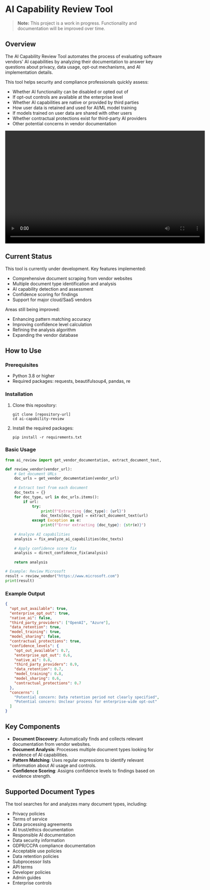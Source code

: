 # AI Capability Review Tool

> **Note:** This project is a work in progress. Functionality and documentation will be improved over time.

## Overview

The AI Capability Review Tool automates the process of evaluating software vendors' AI capabilities by analyzing their documentation to answer key questions about privacy, data usage, opt-out mechanisms, and AI implementation details.

This tool helps security and compliance professionals quickly assess:
- Whether AI functionality can be disabled or opted out of
- If opt-out controls are available at the enterprise level
- Whether AI capabilities are native or provided by third parties
- How user data is retained and used for AI/ML model training
- If models trained on user data are shared with other users
- Whether contractual protections exist for third-party AI providers
- Other potential concerns in vendor documentation

<video width="640" height="360" controls>
  <source src="v01_vid.mp4" type="video/mp4">
  Your browser does not support the video tag.
</video>


## Current Status

This tool is currently under development. Key features implemented:
- Comprehensive document scraping from vendor websites
- Multiple document type identification and analysis
- AI capability detection and assessment
- Confidence scoring for findings
- Support for major cloud/SaaS vendors

Areas still being improved:
- Enhancing pattern matching accuracy
- Improving confidence level calculation
- Refining the analysis algorithm
- Expanding the vendor database

## How to Use

### Prerequisites

- Python 3.8 or higher
- Required packages: requests, beautifulsoup4, pandas, re

### Installation

1. Clone this repository:
   ```
   git clone [repository-url]
   cd ai-capability-review
   ```

2. Install the required packages:
   ```
   pip install -r requirements.txt
   ```

### Basic Usage

```python
from ai_review import get_vendor_documentation, extract_document_text, fix_analyze_ai_capabilities, direct_confidence_fix

def review_vendor(vendor_url):
    # Get document URLs
    doc_urls = get_vendor_documentation(vendor_url)
    
    # Extract text from each document
    doc_texts = {}
    for doc_type, url in doc_urls.items():
        if url:
            try:
                print(f"Extracting {doc_type}: {url}")
                doc_texts[doc_type] = extract_document_text(url)
            except Exception as e:
                print(f"Error extracting {doc_type}: {str(e)}")
    
    # Analyze AI capabilities
    analysis = fix_analyze_ai_capabilities(doc_texts)
    
    # Apply confidence score fix
    analysis = direct_confidence_fix(analysis)
    
    return analysis

# Example: Review Microsoft
result = review_vendor("https://www.microsoft.com")
print(result)
```

### Example Output

```json
{
  "opt_out_available": true,
  "enterprise_opt_out": true,
  "native_ai": false,
  "third_party_providers": ["OpenAI", "Azure"],
  "data_retention": true,
  "model_training": true,
  "model_sharing": false,
  "contractual_protections": true,
  "confidence_levels": {
    "opt_out_available": 0.7,
    "enterprise_opt_out": 0.6,
    "native_ai": 0.8,
    "third_party_providers": 0.9,
    "data_retention": 0.7,
    "model_training": 0.8,
    "model_sharing": 0.6,
    "contractual_protections": 0.7
  },
  "concerns": [
    "Potential concern: Data retention period not clearly specified",
    "Potential concern: Unclear process for enterprise-wide opt-out"
  ]
}
```

## Key Components

- **Document Discovery**: Automatically finds and collects relevant documentation from vendor websites.
- **Document Analysis**: Processes multiple document types looking for evidence of AI capabilities.
- **Pattern Matching**: Uses regular expressions to identify relevant information about AI usage and controls.
- **Confidence Scoring**: Assigns confidence levels to findings based on evidence strength.

## Supported Document Types

The tool searches for and analyzes many document types, including:
- Privacy policies
- Terms of service
- Data processing agreements
- AI trust/ethics documentation
- Responsible AI documentation
- Data security information
- GDPR/CCPA compliance documentation
- Acceptable use policies
- Data retention policies
- Subprocessor lists
- API terms
- Developer policies
- Admin guides
- Enterprise controls




